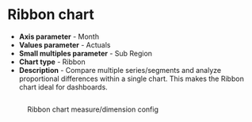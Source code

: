 # Ribbon chart

* **Axis parameter** - Month
* **Values parameter** - Actuals
* **Small multiples parameter** - Sub Region
* **Chart type** - Ribbon
* **Description** - Compare multiple series/segments and analyze proportional differences within a single chart. This makes the Ribbon chart ideal for dashboards.&#x20;

<figure><img src="../../.gitbook/assets/image (273).png" alt=""><figcaption><p>Ribbon chart measure/dimension config</p></figcaption></figure>

